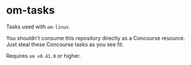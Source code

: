 # om-tasks

Tasks used with `om-linux`.

You shouldn't consume this repository directly as a Concourse resource. Just steal these Concourse tasks as you see fit.

Requires `om v0.41.0` or higher.
